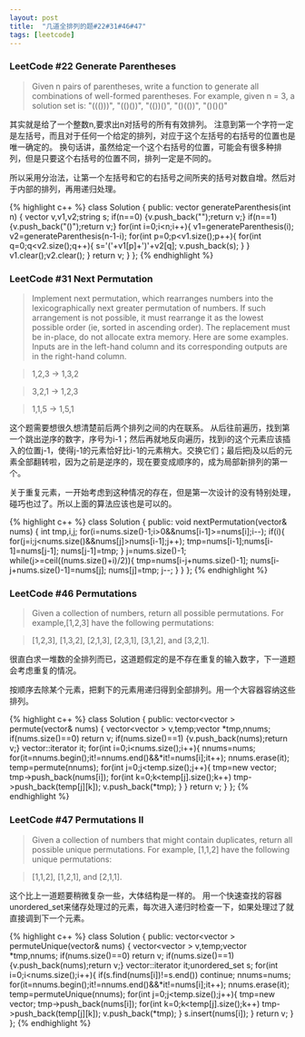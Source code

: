```yaml
---
layout: post
title:  "几道全排列的题#22#31#46#47"
tags: [leetcode]
---
```


<h3>LeetCode #22 Generate Parentheses</h3>

 >Given n pairs of parentheses, write a function to generate all combinations of well-formed parentheses.
For example, given n = 3, a solution set is:
"((()))", "(()())", "(())()", "()(())", "()()()" 

其实就是给了一个整数n,要求出n对括号的所有有效排列。
注意到第一个字符一定是左括号，而且对于任何一个给定的排列，对应于这个左括号的右括号的位置也是唯一确定的。
换句话讲，虽然给定一个这个右括号的位置，可能会有很多种排列，但是只要这个右括号的位置不同，排列一定是不同的。

所以采用分治法，让第一个左括号和它的右括号之间所夹的括号对数自增。然后对于内部的排列，再用递归处理。

{% highlight c++ %}
class Solution {
public:
    vector<string> generateParenthesis(int n) {
    	vector<string> v,v1,v2;string s;
    	if(n==0) {v.push_back("");return v;}
    	if(n==1) {v.push_back("()");return v;}
    	for(int i=0;i<n;i++){
    		v1=generateParenthesis(i);
    		v2=generateParenthesis(n-1-i);
    		for(int p=0;p<v1.size();p++){
    			for(int q=0;q<v2.size();q++){
    				s='('+v1[p]+')'+v2[q];
    				v.push_back(s);
    			}
    		}
    		v1.clear();v2.clear();
    	}
    	return v;
    }
};
{% endhighlight %}

<h3>LeetCode #31 Next Permutation</h3>

>Implement next permutation, which rearranges numbers into the lexicographically next greater permutation of numbers.
If such arrangement is not possible, it must rearrange it as the lowest possible order (ie, sorted in ascending order).
The replacement must be in-place, do not allocate extra memory.
Here are some examples. Inputs are in the left-hand column and its corresponding outputs are in the right-hand column.

>1,2,3 → 1,3,2

>3,2,1 → 1,2,3

>1,1,5 → 1,5,1


这个题需要想很久想清楚前后两个排列之间的内在联系。
从后往前遍历，找到第一个跳出逆序的数字，序号为i-1；然后再就地反向遍历，找到i的这个元素应该插入的位置j-1，使得j-1的元素恰好比i-1的元素稍大。交换它们；最后把j及以后的元素全部翻转啦，因为之前是逆序的，现在要变成顺序的，成为局部新排列的第一个。

关于重复元素，一开始考虑到这种情况的存在，但是第一次设计的没有特别处理，碰巧也过了。所以上面的算法应该也是可以的。

{% highlight c++ %}
class Solution {
public:
    void nextPermutation(vector<int>& nums) {
    	int tmp,i,j;
    	for(i=nums.size()-1;i>0&&nums[i-1]>=nums[i];i--);
    	if(i){
    		for(j=i;j<nums.size()&&nums[j]>nums[i-1];j++);
    		tmp=nums[i-1];nums[i-1]=nums[j-1];
    		nums[j-1]=tmp;
    	}
    	j=nums.size()-1;
    	while(j>=ceil((nums.size()+i)/2)){
    		tmp=nums[i-j+nums.size()-1];
			nums[i-j+nums.size()-1]=nums[j];
			nums[j]=tmp;
    		j--;
    	}
    }
};
{% endhighlight %}

<h3>LeetCode #46 Permutations</h3>

>Given a collection of numbers, return all possible permutations.
For example,[1,2,3] have the following permutations:

>[1,2,3], [1,3,2], [2,1,3], [2,3,1], [3,1,2], and [3,2,1]. 

很直白求一堆数的全排列而已，这道题假定的是不存在重复的输入数字，下一道题会考虑重复的情况。

按顺序去除某个元素，把剩下的元素用递归得到全部排列。用一个大容器容纳这些排列。


{% highlight c++ %}
class Solution {
public:
    vector<vector<int> > permute(vector<int>& nums) {
    	vector<vector<int> > v,temp;vector<int> *tmp,nnums;
        if(nums.size()==0) return v;
        if(nums.size()==1) {v.push_back(nums);return v;}
        vector<int>::iterator it;
        for(int i=0;i<nums.size();i++){
        	nnums=nums;
        	for(it=nnums.begin();it!=nnums.end()&&*it!=nums[i];it++);
        	nnums.erase(it);
        	temp=permute(nnums);
        	for(int j=0;j<temp.size();j++){
            	tmp=new vector<int>;
            	tmp->push_back(nums[i]);
        		for(int k=0;k<temp[j].size();k++) tmp->push_back(temp[j][k]);
        		v.push_back(*tmp);
        	}
        }
        return v;
    }
};
{% endhighlight %}

<h3>LeetCode #47 Permutations II</h3>

>Given a collection of numbers that might contain duplicates, return all possible unique permutations.
For example,
[1,1,2] have the following unique permutations:

>[1,1,2], [1,2,1], and [2,1,1]. 

这个比上一道题要稍微复杂一些，大体结构是一样的。
用一个快速查找的容器unordered_set来储存处理过的元素，每次进入递归时检查一下，如果处理过了就直接调到下一个元素。

{% highlight c++ %}
class Solution {
public:
    vector<vector<int> > permuteUnique(vector<int>& nums) {
    	vector<vector<int> > v,temp;vector<int> *tmp,nnums;
        if(nums.size()==0) return v;
        if(nums.size()==1) {v.push_back(nums);return v;}
        vector<int>::iterator it;unordered_set<int> s;
        for(int i=0;i<nums.size();i++){
        	if(s.find(nums[i])!=s.end()) continue;
        	nnums=nums;
        	for(it=nnums.begin();it!=nnums.end()&&*it!=nums[i];it++);
        	nnums.erase(it);
        	temp=permuteUnique(nnums);
        	for(int j=0;j<temp.size();j++){
            	tmp=new vector<int>;
            	tmp->push_back(nums[i]);
        		for(int k=0;k<temp[j].size();k++) tmp->push_back(temp[j][k]);
        		v.push_back(*tmp);
        	}
        	s.insert(nums[i]);
        }
        return v;
    }
};
{% endhighlight %}



